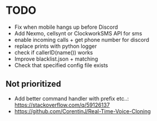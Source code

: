 # TODO

- Fix when mobile hangs up before Discord
- Add Nexmo, cellsynt or ClockworkSMS API for sms
- enable incoming calls + get phone number for discord
- replace prints with python logger
- check if callerID(name()) works
- Improve blacklist.json + matching
- Check that specified config file exists


## Not prioritized
- Add better command handler with prefix etc..: https://stackoverflow.com/q/59126137
- https://github.com/CorentinJ/Real-Time-Voice-Cloning